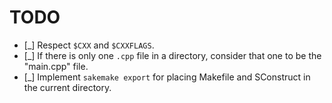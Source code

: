 # TODO

* [_] Respect `$CXX` and `$CXXFLAGS`.
* [_] If there is only one `.cpp` file in a directory, consider that one to be the "main.cpp" file.
* [_] Implement `sakemake export` for placing Makefile and SConstruct in the current directory.
